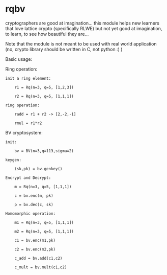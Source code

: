 # rqbv
cryptographers are good at imagination... this module helps new learners that love
lattice crypto (specifically RLWE) but not yet good at imagination, to
learn, to see how beautiful they are...

Note that the module is not meant to be used with real world application
(no, crypto library should be written in C, not python :) )


Basic usage:

Ring operation:

    init a ring element: 

        r1 = Rq(n=3, q=5, [1,2,3])

        r2 = Rq(n=3, q=5, [1,1,1])

    ring operation:

        radd = r1 + r2 -> [2,-2,-1]

        rmul = r1*r2

BV cryptosystem:

    init:

        bv = BV(n=3,q=113,sigma=2)

    keygen:

        (sk,pk) = bv.genkey()

    Encrypt and Decrypt:

        m = Rq(n=3, q=5, [1,1,1])

        c = bv.enc(m, pk)

        p = bv.dec(c, sk)

    Homomorphic operation:

        m1 = Rq(n=3, q=5, [1,1,1])

        m2 = Rq(n=3, q=5, [1,1,1])

        c1 = bv.enc(m1,pk)

        c2 = bv.enc(m2,pk)

        c_add = bv.add(c1,c2)

        c_mult = bv.mult(c1,c2)
        



 
